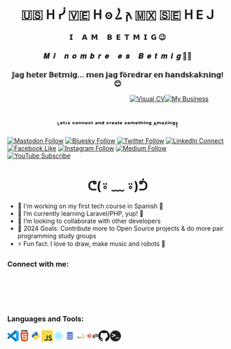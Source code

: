 <h1 align="center">🇺🇸 ᕼ ᓰ   🇻🇪 ᕼ 𐍈 ࠋ 𐌰 🇲🇽   🇸🇪 ᕼ E ᒍ</h1>

<h3 align="center">𝗜  𝗔 𝗠  𝗕 𝗘 𝗧 𝗠 𝗜 𝗚 😉 </h3>

<h3 align="center">𝑴 𝒊  𝒏 𝒐 𝒎 𝒃 𝒓 𝒆  𝒆 𝒔  𝑩 𝒆 𝒕 𝒎 𝒊 𝒈  💅🏽  </h3>

<h3 align="center">𝕁𝕒𝕘 𝕙𝕖𝕥𝕖𝕣 𝔹𝕖𝕥𝕞𝕚𝕘... 𝕞𝕖𝕟 𝕛𝕒𝕘 𝕗ö𝕣𝕖𝕕𝕣𝕒𝕣 𝕖𝕟 𝕙𝕒𝕟𝕕𝕤𝕜𝕒𝕜𝕟𝕚𝕟𝕘! 😊  </h3>

                    [![Visual CV](https://img.shields.io/website?label=betmig.link&style=for-the-badge&url=https%3A%2F%2Fbetmig.dev)](https://betmig.link)[![My Business](https://img.shields.io/website?label=mettabit.io&style=for-the-badge&url=https%3A%2F%2Fbetmig.dev)](https://mettabit.io)<br><br>

<h3 align="center"> ᴸᵉᵗ'ˢ ᶜᵒⁿⁿᵉᶜᵗ ᵃⁿᵈ ᶜʳᵉᵃᵗᵉ ˢᵒᵐᵉᵗʰⁱⁿᵍ ᴬᵐᵃᶻⁱⁿᵍ! </h3>

[![Mastodon Follow](https://img.shields.io/badge/Mastodon-follow-9fb3ee?logo=mastodon&logoColor=white)](https://mastodon.social/@betmig)
[![Bluesky Follow](https://img.shields.io/badge/Bluesky-follow-9fb3ee?logo=bluesky&logoColor=white)](https://bsky.app/profile/betmig.bsky.social)
[![Twitter Follow](https://img.shields.io/badge/Twitter-follow-ffa680?logo=twitter&logoColor=white)](https://twitter.com/betmig)
[![LinkedIn Connect](https://img.shields.io/badge/LinkedIn-connect-002453?logo=linkedin&logoColor=white)](https://linkedin.com/in/betmiglink)
[![Facebook Like](https://img.shields.io/badge/Facebook-like-9fb3ee?logo=facebook&logoColor=white)](https://fb.com/betmig.dev)
[![Instagram Follow](https://img.shields.io/badge/Instagram-follow-ffa680?logo=instagram&logoColor=white)](https://instagram.com/betmiglink)
[![Medium Follow](https://img.shields.io/badge/Medium-follow-002453?logo=medium&logoColor=white)](https://medium.com/@betmig.dev)
[![YouTube Subscribe](https://img.shields.io/badge/YouTube-subscribe-9fb3ee?logo=youtube&logoColor=white)](https://www.youtube.com/channel/UC8CnNHm3VQ9v_ZNsUXfJ2JA)

<h1 align="center"> ᕦ(⍤ ﹏ ⍤)ᕥ </h1>

- 🔭 I'm working on my first tech course in Spanish 👀
- 🌱 I’m currently learning Laravel/PHP, yup! 🤣
- 👯 I’m looking to collaborate with other developers
- 🥅 2024 Goals: Contribute more to Open Source projects & do more pair programming study groups
- ⚡ Fun fact: I love to draw, make music and robots 🤖

### Connect with me:
<br><br>



<br />

### Languages and Tools:

<img align="left" alt="Visual Studio Code" width="26px" src="https://raw.githubusercontent.com/github/explore/80688e429a7d4ef2fca1e82350fe8e3517d3494d/topics/visual-studio-code/visual-studio-code.png" />
<img align="left" alt="HTML5" width="26px" src="https://raw.githubusercontent.com/github/explore/80688e429a7d4ef2fca1e82350fe8e3517d3494d/topics/html/html.png" />
<img align="left" alt="Python" width="26px" src="https://raw.githubusercontent.com/github/explore/80688e429a7d4ef2fca1e82350fe8e3517d3494d/topics/python/python.png" />
<img align="left" alt="JavaScript" width="26px" src="https://raw.githubusercontent.com/github/explore/80688e429a7d4ef2fca1e82350fe8e3517d3494d/topics/javascript/javascript.png" />
<img align="left" alt="React" width="26px" src="https://raw.githubusercontent.com/github/explore/80688e429a7d4ef2fca1e82350fe8e3517d3494d/topics/react/react.png" />
<img align="left" alt="SQL" width="26px" src="https://raw.githubusercontent.com/github/explore/80688e429a7d4ef2fca1e82350fe8e3517d3494d/topics/sql/sql.png" />
<img align="left" alt="MySQL" width="26px" src="https://raw.githubusercontent.com/github/explore/80688e429a7d4ef2fca1e82350fe8e3517d3494d/topics/mysql/mysql.png" />
<img align="left" alt="Git" width="26px" src="https://raw.githubusercontent.com/github/explore/80688e429a7d4ef2fca1e82350fe8e3517d3494d/topics/git/git.png" />
<img align="left" alt="GitHub" width="26px" src="https://raw.githubusercontent.com/github/explore/78df643247d429f6cc873026c0622819ad797942/topics/github/github.png" />
<img align="left" alt="Terminal" width="26px" src="https://raw.githubusercontent.com/github/explore/80688e429a7d4ef2fca1e82350fe8e3517d3494d/topics/terminal/terminal.png" />
<br><br>


[website]: https://betmig.link
[twitter]: https://twitter.com/Betmig
[youtube]: https://www.youtube.com/channel/UC8CnNHm3VQ9v_ZNsUXfJ2JA
[instagram]: https://instagram.com/betmiglink
[linkedin]: https://www.linkedin.com/in/betmiglink/

